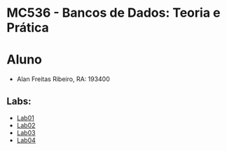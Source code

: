 # MC536 - Bancos de Dados: Teoria e Prática
# Aluno
- Alan Freitas Ribeiro, RA: 193400

## Labs:
- [Lab01](https://github.com/Necctares/MC536/tree/main/lab01)
- [Lab02](https://github.com/Necctares/MC536/tree/main/lab02)
- [Lab03](https://github.com/Necctares/MC536/tree/main/lab03)
- [Lab04](https://github.com/Necctares/MC536/tree/main/lab04)
